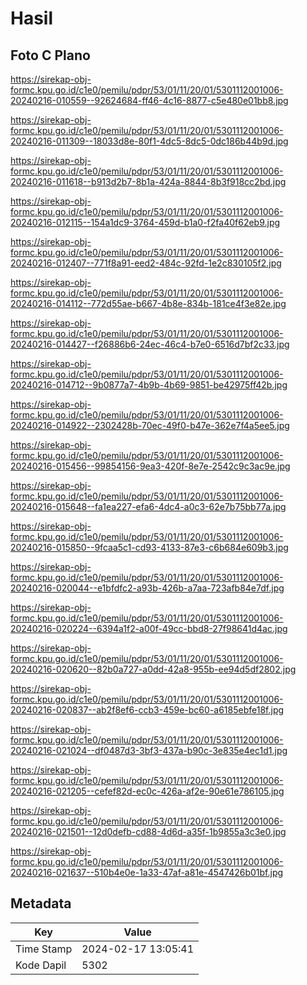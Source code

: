 # Hasil

## Foto C Plano

https://sirekap-obj-formc.kpu.go.id/c1e0/pemilu/pdpr/53/01/11/20/01/5301112001006-20240216-010559--92624684-ff46-4c16-8877-c5e480e01bb8.jpg

https://sirekap-obj-formc.kpu.go.id/c1e0/pemilu/pdpr/53/01/11/20/01/5301112001006-20240216-011309--18033d8e-80f1-4dc5-8dc5-0dc186b44b9d.jpg

https://sirekap-obj-formc.kpu.go.id/c1e0/pemilu/pdpr/53/01/11/20/01/5301112001006-20240216-011618--b913d2b7-8b1a-424a-8844-8b3f918cc2bd.jpg

https://sirekap-obj-formc.kpu.go.id/c1e0/pemilu/pdpr/53/01/11/20/01/5301112001006-20240216-012115--154a1dc9-3764-459d-b1a0-f2fa40f62eb9.jpg

https://sirekap-obj-formc.kpu.go.id/c1e0/pemilu/pdpr/53/01/11/20/01/5301112001006-20240216-012407--771f8a91-eed2-484c-92fd-1e2c830105f2.jpg

https://sirekap-obj-formc.kpu.go.id/c1e0/pemilu/pdpr/53/01/11/20/01/5301112001006-20240216-014112--772d55ae-b667-4b8e-834b-181ce4f3e82e.jpg

https://sirekap-obj-formc.kpu.go.id/c1e0/pemilu/pdpr/53/01/11/20/01/5301112001006-20240216-014427--f26886b6-24ec-46c4-b7e0-6516d7bf2c33.jpg

https://sirekap-obj-formc.kpu.go.id/c1e0/pemilu/pdpr/53/01/11/20/01/5301112001006-20240216-014712--9b0877a7-4b9b-4b69-9851-be42975ff42b.jpg

https://sirekap-obj-formc.kpu.go.id/c1e0/pemilu/pdpr/53/01/11/20/01/5301112001006-20240216-014922--2302428b-70ec-49f0-b47e-362e7f4a5ee5.jpg

https://sirekap-obj-formc.kpu.go.id/c1e0/pemilu/pdpr/53/01/11/20/01/5301112001006-20240216-015456--99854156-9ea3-420f-8e7e-2542c9c3ac9e.jpg

https://sirekap-obj-formc.kpu.go.id/c1e0/pemilu/pdpr/53/01/11/20/01/5301112001006-20240216-015648--fa1ea227-efa6-4dc4-a0c3-62e7b75bb77a.jpg

https://sirekap-obj-formc.kpu.go.id/c1e0/pemilu/pdpr/53/01/11/20/01/5301112001006-20240216-015850--9fcaa5c1-cd93-4133-87e3-c6b684e609b3.jpg

https://sirekap-obj-formc.kpu.go.id/c1e0/pemilu/pdpr/53/01/11/20/01/5301112001006-20240216-020044--e1bfdfc2-a93b-426b-a7aa-723afb84e7df.jpg

https://sirekap-obj-formc.kpu.go.id/c1e0/pemilu/pdpr/53/01/11/20/01/5301112001006-20240216-020224--6394a1f2-a00f-49cc-bbd8-27f98641d4ac.jpg

https://sirekap-obj-formc.kpu.go.id/c1e0/pemilu/pdpr/53/01/11/20/01/5301112001006-20240216-020620--82b0a727-a0dd-42a8-955b-ee94d5df2802.jpg

https://sirekap-obj-formc.kpu.go.id/c1e0/pemilu/pdpr/53/01/11/20/01/5301112001006-20240216-020837--ab2f8ef6-ccb3-459e-bc60-a6185ebfe18f.jpg

https://sirekap-obj-formc.kpu.go.id/c1e0/pemilu/pdpr/53/01/11/20/01/5301112001006-20240216-021024--df0487d3-3bf3-437a-b90c-3e835e4ec1d1.jpg

https://sirekap-obj-formc.kpu.go.id/c1e0/pemilu/pdpr/53/01/11/20/01/5301112001006-20240216-021205--cefef82d-ec0c-426a-af2e-90e61e786105.jpg

https://sirekap-obj-formc.kpu.go.id/c1e0/pemilu/pdpr/53/01/11/20/01/5301112001006-20240216-021501--12d0defb-cd88-4d6d-a35f-1b9855a3c3e0.jpg

https://sirekap-obj-formc.kpu.go.id/c1e0/pemilu/pdpr/53/01/11/20/01/5301112001006-20240216-021637--510b4e0e-1a33-47af-a81e-4547426b01bf.jpg


## Metadata

| Key        | Value               |
| ---------- | ------------------- |
| Time Stamp | 2024-02-17 13:05:41 |
| Kode Dapil | 5302                |



